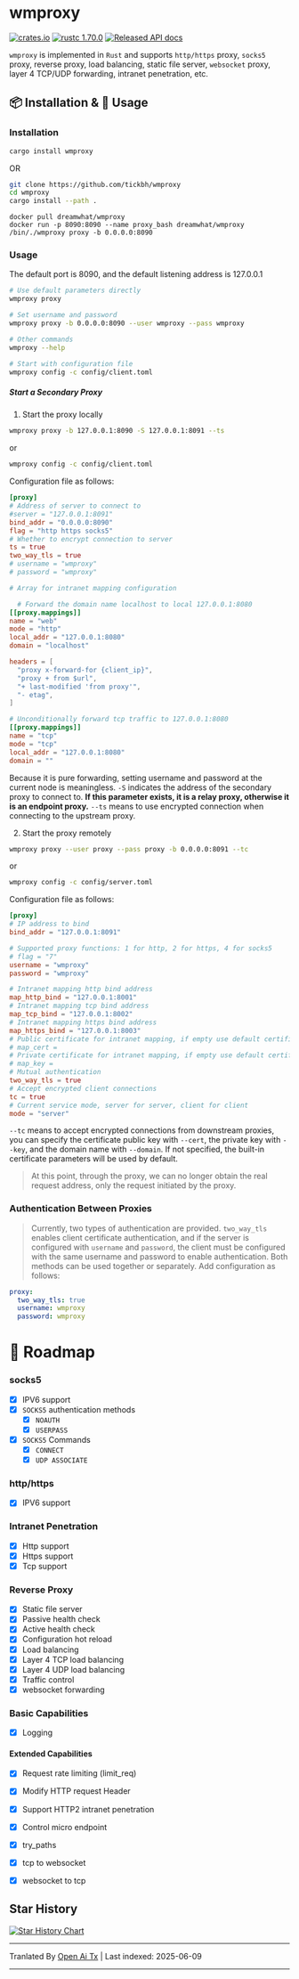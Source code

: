 # wmproxy
[![crates.io](https://img.shields.io/crates/v/wmproxy.svg)](https://crates.io/crates/wmproxy)
[![rustc 1.70.0](https://img.shields.io/badge/rust-1.70%2B-orange.svg)](https://img.shields.io/badge/rust-1.70%2B-orange.svg)
[![Released API docs](https://docs.rs/wmproxy/badge.svg)](https://docs.rs/wmproxy)

`wmproxy` is implemented in `Rust` and supports `http/https` proxy, `socks5` proxy, reverse proxy, load balancing, static file server, `websocket` proxy, layer 4 TCP/UDP forwarding, intranet penetration, etc.

## 📦 Installation & 🏃 Usage

### Installation

```bash
cargo install wmproxy
```

OR

```bash
git clone https://github.com/tickbh/wmproxy
cd wmproxy
cargo install --path .
```

```docker
docker pull dreamwhat/wmproxy
docker run -p 8090:8090 --name proxy_bash dreamwhat/wmproxy /bin/./wmproxy proxy -b 0.0.0.0:8090
```

### Usage
The default port is 8090, and the default listening address is 127.0.0.1
```bash
# Use default parameters directly
wmproxy proxy

# Set username and password
wmproxy proxy -b 0.0.0.0:8090 --user wmproxy --pass wmproxy

# Other commands
wmproxy --help

# Start with configuration file
wmproxy config -c config/client.toml
```

##### Start a Secondary Proxy
1. Start the proxy locally
```bash
wmproxy proxy -b 127.0.0.1:8090 -S 127.0.0.1:8091 --ts
```
or
```bash
wmproxy config -c config/client.toml
```
Configuration file as follows:
```toml
[proxy]
# Address of server to connect to
#server = "127.0.0.1:8091"
bind_addr = "0.0.0.0:8090"
flag = "http https socks5"
# Whether to encrypt connection to server
ts = true
two_way_tls = true
# username = "wmproxy"
# password = "wmproxy"

# Array for intranet mapping configuration

  # Forward the domain name localhost to local 127.0.0.1:8080
[[proxy.mappings]]
name = "web"
mode = "http"
local_addr = "127.0.0.1:8080"
domain = "localhost"

headers = [
  "proxy x-forward-for {client_ip}",
  "proxy + from $url",
  "+ last-modified 'from proxy'",
  "- etag",
]

# Unconditionally forward tcp traffic to 127.0.0.1:8080
[[proxy.mappings]]
name = "tcp"
mode = "tcp"
local_addr = "127.0.0.1:8080"
domain = ""
```

Because it is pure forwarding, setting username and password at the current node is meaningless. `-S` indicates the address of the secondary proxy to connect to. **If this parameter exists, it is a relay proxy, otherwise it is an endpoint proxy.** ```--ts``` means to use encrypted connection when connecting to the upstream proxy.

2. Start the proxy remotely
```bash
wmproxy proxy --user proxy --pass proxy -b 0.0.0.0:8091 --tc
```
or
```bash
wmproxy config -c config/server.toml
```
Configuration file as follows:
```toml
[proxy]
# IP address to bind
bind_addr = "127.0.0.1:8091"

# Supported proxy functions: 1 for http, 2 for https, 4 for socks5
# flag = "7"
username = "wmproxy"
password = "wmproxy"

# Intranet mapping http bind address
map_http_bind = "127.0.0.1:8001"
# Intranet mapping tcp bind address
map_tcp_bind = "127.0.0.1:8002"
# Intranet mapping https bind address
map_https_bind = "127.0.0.1:8003"
# Public certificate for intranet mapping, if empty use default certificate
# map_cert = 
# Private certificate for intranet mapping, if empty use default certificate
# map_key =
# Mutual authentication
two_way_tls = true
# Accept encrypted client connections
tc = true
# Current service mode, server for server, client for client
mode = "server"
```

```--tc``` means to accept encrypted connections from downstream proxies, you can specify the certificate public key with ```--cert```, the private key with ```--key```, and the domain name with ```--domain```. If not specified, the built-in certificate parameters will be used by default.
> At this point, through the proxy, we can no longer obtain the real request address, only the request initiated by the proxy.

### Authentication Between Proxies
> Currently, two types of authentication are provided. ```two_way_tls``` enables client certificate authentication, and if the server is configured with ```username``` and ```password```, the client must be configured with the same username and password to enable authentication. Both methods can be used together or separately.
> Add configuration as follows:

```yaml
proxy:
  two_way_tls: true
  username: wmproxy
  password: wmproxy
```

# 🚥 Roadmap
### socks5

- [x] IPV6 support
- [x] `SOCKS5` authentication methods
  - [x] `NOAUTH`
  - [x] `USERPASS`
- [x] `SOCKS5` Commands
  - [x] `CONNECT`
  - [x] `UDP ASSOCIATE`

### http/https

- [x] IPV6 support

### Intranet Penetration

- [x] Http support
- [x] Https support
- [x] Tcp support

### Reverse Proxy

- [x] Static file server
- [x] Passive health check
- [x] Active health check
- [x] Configuration hot reload
- [x] Load balancing
- [x] Layer 4 TCP load balancing
- [x] Layer 4 UDP load balancing
- [x] Traffic control
- [x] websocket forwarding

### Basic Capabilities
- [x] Logging

#### Extended Capabilities

- [x] Request rate limiting (limit_req)
- [x] Modify HTTP request Header
- [x] Support HTTP2 intranet penetration
- [x] Control micro endpoint
- [x] try_paths
- [x] tcp to websocket
- [x] websocket to tcp


## Star History

[![Star History Chart](https://api.star-history.com/svg?repos=tickbh/wmproxy&type=Date)](https://star-history.com/#tickbh/wmproxy&Date)


---

Tranlated By [Open Ai Tx](https://github.com/OpenAiTx/OpenAiTx) | Last indexed: 2025-06-09

---